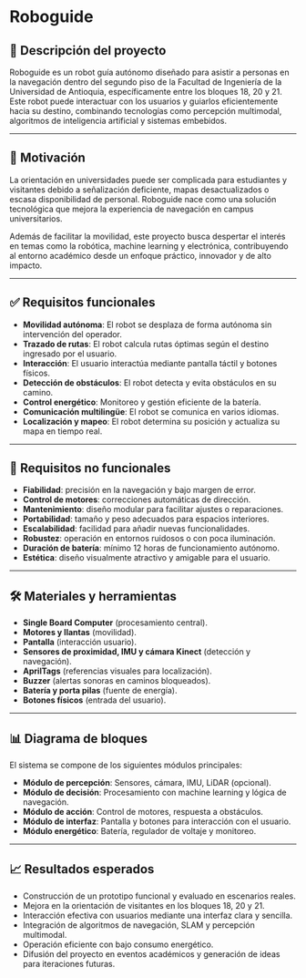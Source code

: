 # Roboguide

## 🤖 Descripción del proyecto

Roboguide es un robot guía autónomo diseñado para asistir a personas en la navegación dentro del segundo piso de la Facultad de Ingeniería de la Universidad de Antioquia, específicamente entre los bloques 18, 20 y 21. Este robot puede interactuar con los usuarios y guiarlos eficientemente hacia su destino, combinando tecnologías como percepción multimodal, algoritmos de inteligencia artificial y sistemas embebidos.

---

## 🎯 Motivación

La orientación en universidades puede ser complicada para estudiantes y visitantes debido a señalización deficiente, mapas desactualizados o escasa disponibilidad de personal. Roboguide nace como una solución tecnológica que mejora la experiencia de navegación en campus universitarios.

Además de facilitar la movilidad, este proyecto busca despertar el interés en temas como la robótica, machine learning y electrónica, contribuyendo al entorno académico desde un enfoque práctico, innovador y de alto impacto.

---

## ✅ Requisitos funcionales

- **Movilidad autónoma**: El robot se desplaza de forma autónoma sin intervención del operador.
- **Trazado de rutas**: El robot calcula rutas óptimas según el destino ingresado por el usuario.
- **Interacción**: El usuario interactúa mediante pantalla táctil y botones físicos.
- **Detección de obstáculos**: El robot detecta y evita obstáculos en su camino.
- **Control energético**: Monitoreo y gestión eficiente de la batería.
- **Comunicación multilingüe**: El robot se comunica en varios idiomas.
- **Localización y mapeo**: El robot determina su posición y actualiza su mapa en tiempo real.

---

## 🧩 Requisitos no funcionales

- **Fiabilidad**: precisión en la navegación y bajo margen de error.
- **Control de motores**: correcciones automáticas de dirección.
- **Mantenimiento**: diseño modular para facilitar ajustes o reparaciones.
- **Portabilidad**: tamaño y peso adecuados para espacios interiores.
- **Escalabilidad**: facilidad para añadir nuevas funcionalidades.
- **Robustez**: operación en entornos ruidosos o con poca iluminación.
- **Duración de batería**: mínimo 12 horas de funcionamiento autónomo.
- **Estética**: diseño visualmente atractivo y amigable para el usuario.

---

## 🛠️ Materiales y herramientas

- **Single Board Computer** (procesamiento central).
- **Motores y llantas** (movilidad).
- **Pantalla** (interacción usuario).
- **Sensores de proximidad, IMU y cámara Kinect** (detección y navegación).
- **AprilTags** (referencias visuales para localización).
- **Buzzer** (alertas sonoras en caminos bloqueados).
- **Batería y porta pilas** (fuente de energía).
- **Botones físicos** (entrada del usuario).

---

## 📊 Diagrama de bloques

El sistema se compone de los siguientes módulos principales:

- **Módulo de percepción**: Sensores, cámara, IMU, LiDAR (opcional).
- **Módulo de decisión**: Procesamiento con machine learning y lógica de navegación.
- **Módulo de acción**: Control de motores, respuesta a obstáculos.
- **Módulo de interfaz**: Pantalla y botones para interacción con el usuario.
- **Módulo energético**: Batería, regulador de voltaje y monitoreo.

---

## 📈 Resultados esperados

- Construcción de un prototipo funcional y evaluado en escenarios reales.
- Mejora en la orientación de visitantes en los bloques 18, 20 y 21.
- Interacción efectiva con usuarios mediante una interfaz clara y sencilla.
- Integración de algoritmos de navegación, SLAM y percepción multimodal.
- Operación eficiente con bajo consumo energético.
- Difusión del proyecto en eventos académicos y generación de ideas para iteraciones futuras.

